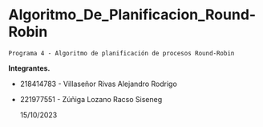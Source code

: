 # Algoritmo_De_Planificacion_Round-Robin

    Programa 4 - Algoritmo de planificación de procesos Round-Robin

**Integrantes.**

* 218414783 - Villaseñor Rivas Alejandro Rodrigo
* 221977551 - Zúñiga Lozano Racso Siseneg

  15/10/2023
